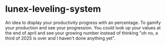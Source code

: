 # lunex-leveling-system

An idea to display your productivity progress with an percentage.
To gamify your production and see your progression.
You could look up your values at the end of april and see your growing number instead of thinking "oh no, a third of 2025 is over and I haven't done anything yet".

